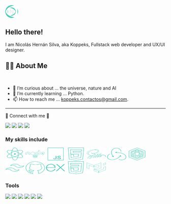 <!-- Greeting -->
<img title="Logo" alt="Logo" src="./Logo.svg" width="40" height="40" />

## Hello there!

<p>I am Nicolás Hernán Silva, aka Koppeks, Fullstack web developer and UX/UI designer.
</p>

<!--Introduction -->
## 🧑🏽 About Me

</br>

<!-- - 🔧 I’m currently working on ...Online Retail Community App. -->

- 🌟 I’m curious about ... the universe, nature and AI
- 📖 I’m currently learning ... Python.
- 📫 How to reach me ... koppeks.contactos@gmail.com.

<hr>
 📡 Connect with me 📱

<p>
<a href="https://www.linkedin.com/in/nicolas-silva/"><img src="https://img.shields.io/badge/-Nicolás%20Silva-0077B5?style=for-the-badge&logo=Linkedin&logoColor=white"/></a>
<a href="mailto:koppeks.contactos@gmail.com"><img src="https://img.shields.io/badge/-koppeks.contactos@gmail.com-D14836?style=for-the-badge&logo=Gmail&logoColor=white"/></a>
<a href="https://www.instagram.com/nico.silva.08/"><img src="https://img.shields.io/badge/-nico.silva.08-E4405F?style=for-the-badge&logo=Instagram&logoColor=white"/></a>
<a href="https://www.discord.com/users/360895618966880259"><img src="https://img.shields.io/badge/-koppeks-7289da?style=for-the-badge&logo=discord&logoColor=white"/></a>
</p>


### My skills include

<p>
	<img title="React" alt="react" src="./react.svg" width="60" height="40" />
	<img title="NodeJS" alt="NodeJS" src="./nodejs.svg" width="60" height="40" />
	<img title="JavaScript" alt="JavaScript" src="./javascript.svg" width="60"  height="40" />
	<img title="html" alt="html" src="./html.svg" width="60"  height="40" />
	<img title="sass" alt="sass" src="./sass.svg" width="60"  height="40" />
	<img title="reduxtoolkit" alt="reduxtoolkit" src="./reduxtoolkit.svg" width="60"  height="40" />
	<img title="sequelize" alt="sequelize" src="./sequelize.svg" width="60"  height="40" />
	<img title="tailwind" alt="tailwind" src="./tailwind.svg" width="60"  height="40" />
	<img title="github" alt="github" src="./github.svg" width="60"  height="40" />
	<img title="express" alt="express" src="./express.svg" width="60"  height="40" />
	<img title="css" alt="css" src="./css.svg" width="60"  height="40" />
	<img title="materialui" alt="materialui" src="./materialui.svg" width="60"  height="40" />
</p>

### Tools

<p>
<img src="https://img.shields.io/badge/-Figma-white?style=for-the-badge&logo=Figma"/>
<img src="https://img.shields.io/badge/-Notion-666?style=for-the-badge&logo=Notion"/>
<img src="https://img.shields.io/badge/-Jira-0077B5?style=for-the-badge&logo=Jira"/>
<img src="https://img.shields.io/badge/-Trello-0087E9?style=for-the-badge&logo=Trello"/>
<img src="https://img.shields.io/badge/-Gimp-442E25?style=for-the-badge&logo=Gimp"/>
<img src="https://img.shields.io/badge/-GitHub-000?style=for-the-badge&logo=GitHub"/>
</p>
